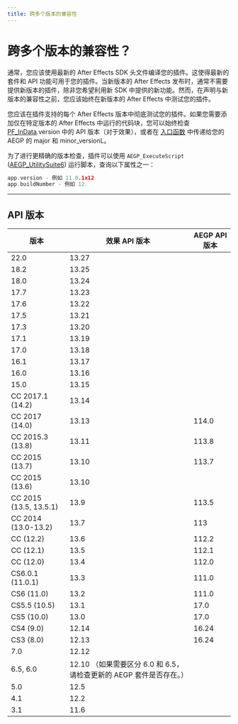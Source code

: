 ```yaml
---
title: 跨多个版本的兼容性
---
```

# 跨多个版本的兼容性？

通常，您应该使用最新的 After Effects SDK 头文件编译您的插件。这使得最新的套件和 API 功能可用于您的插件。当新版本的 After Effects 发布时，通常不需要提供新版本的插件，除非您希望利用新 SDK 中提供的新功能。然而，在声明与新版本的兼容性之前，您应该始终在新版本的 After Effects 中测试您的插件。

您应该在插件支持的每个 After Effects 版本中彻底测试您的插件。如果您需要添加仅在特定版本的 After Effects 中运行的代码块，您可以始终检查 [PF_InData](../../effect-basics/PF_InData).version 中的 API 版本（对于效果），或者在 [入口函数](../../aegps/implementation#entry-point) 中传递给您的 AEGP 的 major 和 minor_versionL。

为了进行更精确的版本检查，插件可以使用 `AEGP_ExecuteScript` ([AEGP_UtilitySuite6](../../aegps/aegp-suites#aegp_utilitysuite6)) 运行脚本，查询以下属性之一：

```cpp
app.version - 例如 11.0.1x12
app.buildNumber - 例如 12.
```

---

## API 版本

|        版本   |         效果 API 版本         | AEGP API 版本 |
| ------------------- | ------------------------------------------------------------------------------------------------------ | ------------- |
| 22.0   | 13.27        |         |
| 18.2   | 13.25        |         |
| 18.0   | 13.24        |         |
| 17.7   | 13.23        |         |
| 17.6   | 13.22        |         |
| 17.5   | 13.21        |         |
| 17.3   | 13.20        |         |
| 17.1   | 13.19        |         |
| 17.0   | 13.18        |         |
| 16.1   | 13.17        |         |
| 16.0   | 13.16        |         |
| 15.0   | 13.15        |         |
| CC 2017.1 (14.2)    | 13.14        |         |
| CC 2017 (14.0)      | 13.13        | 114.0   |
| CC 2015.3 (13.8)    | 13.11        | 113.8   |
| CC 2015 (13.7)      | 13.10        | 113.7   |
| CC 2015 (13.6)      | 13.10        |         |
| CC 2015 (13.5, 13.5.1) | 13.9     | 113.5   |
| CC 2014 (13.0-13.2) | 13.7         | 113     |
| CC (12.2)     | 13.6         | 112.2   |
| CC (12.1)     | 13.5         | 112.1   |
| CC (12.0)     | 13.4         | 112.0   |
| CS6.0.1 (11.0.1)    | 13.3         | 111.0   |
| CS6 (11.0)    | 13.2         | 111.0   |
| CS5.5 (10.5)        | 13.1         | 17.0    |
| CS5 (10.0)    | 13.0         | 17.0    |
| CS4 (9.0)     | 12.14        | 16.24   |
| CS3 (8.0)     | 12.13        | 16.24   |
| 7.0    | 12.12        |         |
| 6.5, 6.0      | 12.10 （如果需要区分 6.0 和 6.5，请检查更新的 AEGP 套件是否存在。）     |         |
| 5.0    | 12.5         |         |
| 4.1    | 12.2         |         |
| 3.1    | 11.6         |         |
